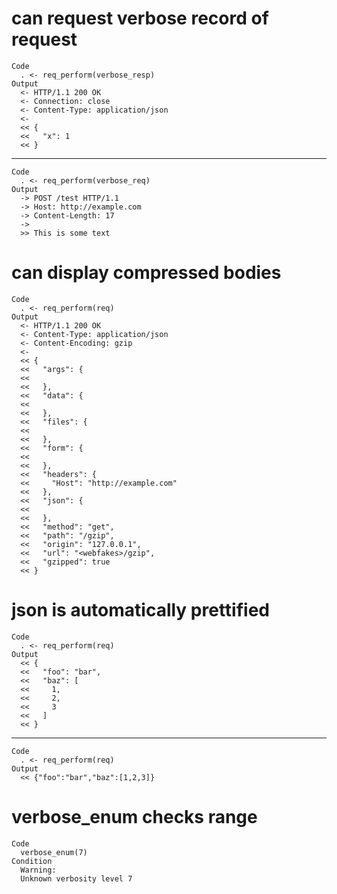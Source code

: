 # can request verbose record of request

    Code
      . <- req_perform(verbose_resp)
    Output
      <- HTTP/1.1 200 OK
      <- Connection: close
      <- Content-Type: application/json
      <- 
      << {
      <<   "x": 1
      << }

---

    Code
      . <- req_perform(verbose_req)
    Output
      -> POST /test HTTP/1.1
      -> Host: http://example.com
      -> Content-Length: 17
      -> 
      >> This is some text

# can display compressed bodies

    Code
      . <- req_perform(req)
    Output
      <- HTTP/1.1 200 OK
      <- Content-Type: application/json
      <- Content-Encoding: gzip
      <- 
      << {
      <<   "args": {
      << 
      <<   },
      <<   "data": {
      << 
      <<   },
      <<   "files": {
      << 
      <<   },
      <<   "form": {
      << 
      <<   },
      <<   "headers": {
      <<     "Host": "http://example.com"
      <<   },
      <<   "json": {
      << 
      <<   },
      <<   "method": "get",
      <<   "path": "/gzip",
      <<   "origin": "127.0.0.1",
      <<   "url": "<webfakes>/gzip",
      <<   "gzipped": true
      << }

# json is automatically prettified

    Code
      . <- req_perform(req)
    Output
      << {
      <<   "foo": "bar",
      <<   "baz": [
      <<     1,
      <<     2,
      <<     3
      <<   ]
      << }

---

    Code
      . <- req_perform(req)
    Output
      << {"foo":"bar","baz":[1,2,3]}

# verbose_enum checks range

    Code
      verbose_enum(7)
    Condition
      Warning:
      Unknown verbosity level 7

